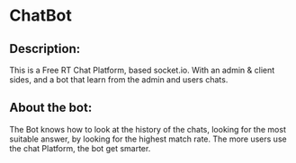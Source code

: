 
# ChatBot



## Description:

This is a Free RT Chat Platform, based socket.io.
With an admin & client sides, and a bot that learn from the admin and users chats.


## About the bot:

The Bot knows how to look at the history of the chats, 
looking for the most suitable answer, by looking for the highest match rate.
The more users use the chat Platform, the bot get smarter.





